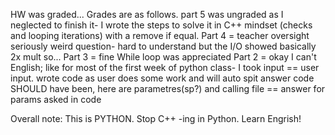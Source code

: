 HW was graded...
Grades are as follows. 
part 5 was ungraded as I neglected to finish it- 
	I wrote the steps to solve it in C++ mindset (checks and looping iterations) with a remove if equal.
Part 4 = teacher oversight
	seriously weird question- hard to understand but the I/O showed basically 2x mult so...
Part 3 = fine
	While loop was appreciated
Part 2 = okay
	I can't English; like for most of the first week of python class- 
		I took input == user input. 
	wrote code as user does some work and will auto spit answer
	code SHOULD have been, here are parametres(sp?) and calling file == answer for params asked in code

Overall note:
This is PYTHON.
Stop C++ -ing in Python. 
Learn Engrish!


